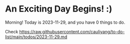 # An Exciting Day Begins! :)

Morning! Today is 2023-11-29, and you have 0 things to do.

Check https://raw.githubusercontent.com/cauliyang/to-do-list/main/todos/2023-11-29.md